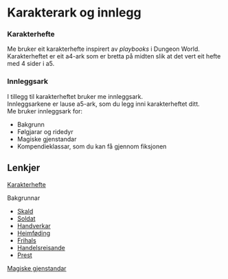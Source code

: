 # Karakterark og innlegg

### Karakterhefte

Me bruker eit karakterhefte inspirert av *playbooks* i Dungeon World.   
Karakterheftet er eit a4-ark som er bretta på midten slik at det vert eit hefte med 4 sider i a5.  

### Innleggsark

I tillegg til karakterheftet bruker me innleggsark.  
Innleggsarkene er lause a5-ark, som du legg inni karakterheftet ditt.  
Me bruker innleggsark for:  
 - Bakgrunn
 - Følgjarar og ridedyr
 - Magiske gjenstandar
 - Kompendieklassar, som du kan få gjennom fiksjonen
 
## Lenkjer

[Karakterhefte](https://www.lenke.com)

Bakgrunnar
  - [Skald](https://www.lenke.com)
  - [Soldat](https://www.lenke.com)
  - [Handverkar](https://www.lenke.com)
  - [Heimføding](https://www.lenke.com)
  - [Frihals](https://www.lenke.com)
  - [Handelsreisande](https://www.lenke.com)
  - [Prest](https://www.lenke.com)
 
[Magiske gjenstandar](https://www.lenke.com)
